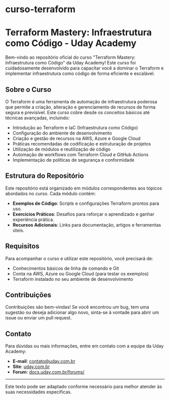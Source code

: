 # curso-terraform

# Terraform Mastery: Infraestrutura como Código - Uday Academy

Bem-vindo ao repositório oficial do curso "Terraform Mastery: Infraestrutura como Código" da Uday Academy! Este curso foi cuidadosamente desenvolvido para capacitar você a dominar o Terraform e implementar infraestrutura como código de forma eficiente e escalável.

## Sobre o Curso

O Terraform é uma ferramenta de automação de infraestrutura poderosa que permite a criação, alteração e gerenciamento de recursos de forma segura e previsível. Este curso cobre desde os conceitos básicos até técnicas avançadas, incluindo:

- Introdução ao Terraform e IaC (Infraestrutura como Código)
- Configuração do ambiente de desenvolvimento
- Criação e gestão de recursos na AWS, Azure e Google Cloud
- Práticas recomendadas de codificação e estruturação de projetos
- Utilização de módulos e reutilização de código
- Automação de workflows com Terraform Cloud e GitHub Actions
- Implementação de políticas de segurança e conformidade

## Estrutura do Repositório

Este repositório está organizado em módulos correspondentes aos tópicos abordados no curso. Cada módulo contém:

- **Exemplos de Código**: Scripts e configurações Terraform prontos para uso.
- **Exercícios Práticos**: Desafios para reforçar o aprendizado e ganhar experiência prática.
- **Recursos Adicionais**: Links para documentação, artigos e ferramentas úteis.

## Requisitos

Para acompanhar o curso e utilizar este repositório, você precisará de:

- Conhecimentos básicos de linha de comando e Git
- Conta na AWS, Azure ou Google Cloud (para testar os exemplos)
- Terraform instalado no seu ambiente de desenvolvimento

## Contribuições

Contribuições são bem-vindas! Se você encontrou um bug, tem uma sugestão ou deseja adicionar algo novo, sinta-se à vontade para abrir um issue ou enviar um pull request.

## Contato

Para dúvidas ou mais informações, entre em contato com a equipe da Uday Academy:

- **E-mail**: contato@uday.com.br
- **Site**: [uday.com.br]([https://www.udayacademy.com](https://cursos.uday.com.br/id/terraform-mastery-infraestrutura-como-codigo/))
- **Forum**: [docs.uday.com.br/forums/](https://docs.uday.com.br/forums/)

---

Este texto pode ser adaptado conforme necessário para melhor atender às suas necessidades específicas.
